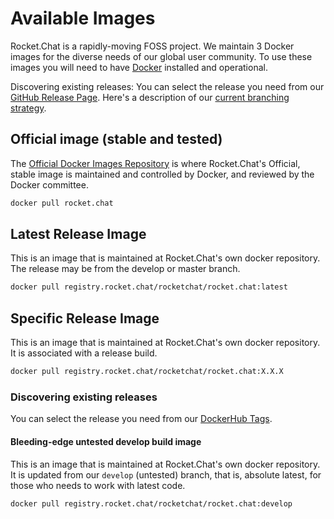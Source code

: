 # Available Images

Rocket.Chat is a rapidly-moving FOSS project. We maintain 3 Docker images for the diverse needs of our global user community. To use these images you will need to have [Docker](https://docs.docker.com/install/) installed and operational.

Discovering existing releases: You can select the release you need from our [GitHub Release Page](https://github.com/RocketChat/Rocket.Chat/releases). Here's a description of our [current branching strategy](../../../../installing-and-updating/rapid-deployment-methods/docker-and-docker-compose/docker-containers/broken-reference/).

## Official image (stable and tested)

The [Official Docker Images Repository](https://docs.docker.com/docker-hub/official\_images/) is where Rocket.Chat's Official, stable image is maintained and controlled by Docker, and reviewed by the Docker committee.

```bash
docker pull rocket.chat
```

## Latest Release Image

This is an image that is maintained at Rocket.Chat's own docker repository. The release may be from the develop or master branch.

```bash
docker pull registry.rocket.chat/rocketchat/rocket.chat:latest
```

## Specific Release Image

This is an image that is maintained at Rocket.Chat's own docker repository. It is associated with a release build.

```bash
docker pull registry.rocket.chat/rocketchat/rocket.chat:X.X.X
```

### Discovering existing releases

You can select the release you need from our [DockerHub Tags](https://hub.docker.com/r/rocketchat/rocket.chat/tags/).

#### Bleeding-edge untested develop build image

This is an image that is maintained at Rocket.Chat's own docker repository. It is updated from our `develop` (untested) branch, that is, absolute latest, for those who needs to work with latest code.

```bash
docker pull registry.rocket.chat/rocketchat/rocket.chat:develop
```
